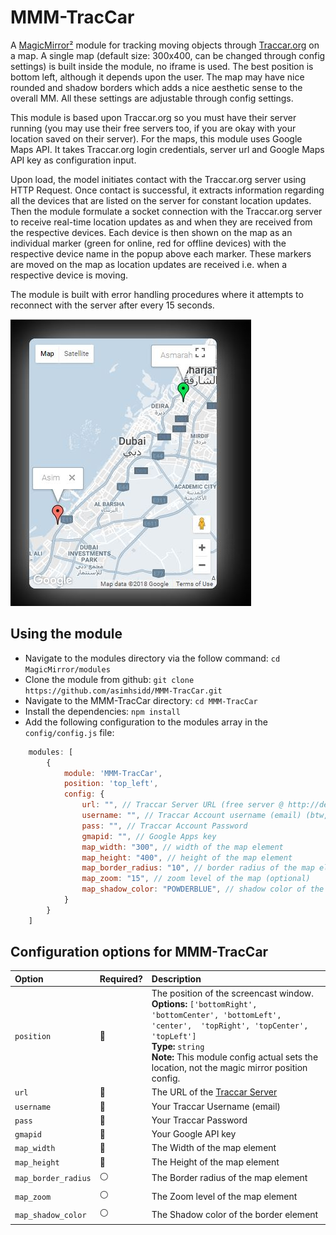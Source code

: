 # MMM-TracCar
A [MagicMirror²](https://github.com/MichMich/MagicMirror/) module for tracking moving objects through [Traccar.org](http://www.traccar.org) on a map. A single map (default size: 300x400, can be changed through config settings) is built inside the module, no iframe is used. The best position is bottom left, although it depends upon the user. The map may have nice rounded and shadow borders which adds a nice aesthetic sense to the overall MM. All these settings are adjustable through config settings.

This module is based upon Traccar.org so you must have their server running (you may use their free servers too, if you are  okay with your location saved on their server). For the maps, this module uses Google Maps API. It takes Traccar.org login credentials, server url and Google Maps API key as configuration input.

Upon load, the model initiates contact with the Traccar.org server using HTTP Request. Once contact is successful, it extracts information regarding all the devices that are listed on the server for constant location updates. Then the module formulate a socket connection with the Traccar.org server to receive real-time location updates as and when they are received from the respective devices. Each device is then shown on the map as an individual marker (green for online, red for offline devices) with the respective device name in the popup above each marker. These markers are moved on the map as location updates are received i.e. when a respective device is moving.

The module is built with error handling procedures where it attempts to reconnect with the server after every 15 seconds.

![picture](Capture.JPG)

## Using the module

* Navigate to the modules directory via the follow command: `cd MagicMirror/modules`
* Clone the module from github: `git clone https://github.com/asimhsidd/MMM-TracCar.git`
* Navigate to the MMM-TracCar directory: `cd MMM-TracCar`
* Install the dependencies: `npm install`
* Add the following configuration to the modules array in the `config/config.js` file:
```js
    modules: [
        {
			module: 'MMM-TracCar',
			position: 'top_left',
			config: {
				url: "", // Traccar Server URL (free server @ http://demo5.traccar.org )
				username: "", // Traccar Account username (email) (btw, there is a free account option too!) :)
				pass: "", // Traccar Account Password
				gmapid: "", // Google Apps key
				map_width: "300", // width of the map element
				map_height: "400", // height of the map element
				map_border_radius: "10", // border radius of the map element (optional)
				map_zoom: "15", // zoom level of the map (optional)
				map_shadow_color: "POWDERBLUE", // shadow color of the border element (optional)
			}
        }
    ]
```

## Configuration options for MMM-TracCar

| Option    	| Required? | Description |
|:------------- |:--------- |:----------- |
| `position`	| :red_circle: | The position of the screencast window. <br>**Options:** `['bottomRight', 'bottomCenter', 'bottomLeft', 'center',  'topRight', 'topCenter', 'topLeft']` <br>**Type:** `string` <br>**Note:** This module config actual sets the location, not the magic mirror position config. |
| `url`  	| :red_circle: | The URL of the [Traccar Server](https://www.traccar.org/demo-server/) |
| `username`   	| :red_circle: | Your Traccar Username (email) |
| `pass`   	| :red_circle: | Your Traccar Password |
| `gmapid`   	| :red_circle: | Your Google API key |
| `map_width`   	| :red_circle: | The Width of the map element |
| `map_height`   	| :red_circle: | The Height of the map element |
| `map_border_radius`   | :white_circle: | The Border radius of the map element |
| `map_zoom`   | :white_circle: | The Zoom level of the map element |
| `map_shadow_color`   	| :white_circle: | The Shadow color of the border element |

